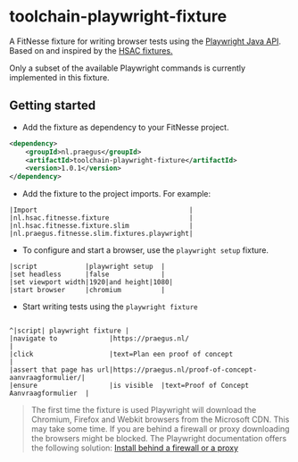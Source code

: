 # toolchain-playwright-fixture

A FitNesse fixture for writing browser tests using the [Playwright Java API](https://github.com/microsoft/playwright-java).
Based on and inspired by the [HSAC fixtures.](https://github.com/fhoeben/hsac-fitnesse-fixtures)

Only a subset of the available Playwright commands is currently implemented in this fixture.

## Getting started

- Add the fixture as dependency to your FitNesse project.

```xml
<dependency>
    <groupId>nl.praegus</groupId>
    <artifactId>toolchain-playwright-fixture</artifactId>
    <version>1.0.1</version>
</dependency>
```

- Add the fixture to the project imports. For example:

```fitnesse
|Import                                      |
|nl.hsac.fitnesse.fixture                    |
|nl.hsac.fitnesse.fixture.slim               |
|nl.praegus.fitnesse.slim.fixtures.playwright|
```

- To configure and start a browser, use the ```playwright setup``` fixture.

```fitnesse
|script            |playwright setup  |
|set headless      |false             |
|set viewport width|1920|and height|1080|
|start browser     |chromium          |
```

- Start writing tests using the ```playwright fixture```

```fitnesse

^|script| playwright fixture |
|navigate to             |https://praegus.nl/                                   |
|click                   |text=Plan een proof of concept                        |
|assert that page has url|https://praegus.nl/proof-of-concept-aanvraagformulier/|
|ensure                  |is visible  |text=Proof of Concept Aanvraagformulier  |
```

> The first time the fixture is used Playwright will download the Chromium, Firefox and Webkit browsers from the Microsoft CDN. This may take some time. 
> If you are behind a firewall or proxy downloading the browsers might be blocked. The Playwright documentation offers the following solution: [Install behind a firewall or a proxy](https://playwright.dev/java/docs/browsers#install-behind-a-firewall-or-a-proxy)
